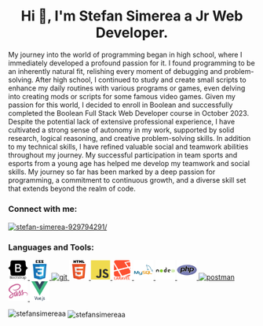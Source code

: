 <h1 align="center">Hi 👋, I'm Stefan Simerea a Jr Web Developer.</h1>

<!-- Number views ---!>
<!--  <img src="https://komarev.com/ghpvc/?username=stefansimereaa&label=Profile%20views&color=0e75b6&style=flat" alt="stefansimereaa" /> </p> --!><p align="left">

<p>My journey into the world of programming began in high school, where I immediately developed a profound passion for it. I found programming to be an inherently natural fit, relishing every moment of debugging and problem-solving. After high school, I continued to study and create small scripts to enhance my daily routines with various programs or games, even delving into creating mods or scripts for some famous video games.

Given my passion for this world, I decided to enroll in Boolean and successfully completed the Boolean Full Stack Web Developer course in October 2023. Despite the potential lack of extensive professional experience, I have cultivated a strong sense of autonomy in my work, supported by solid research, logical reasoning, and creative problem-solving skills.

In addition to my technical skills, I have refined valuable social and teamwork abilities throughout my journey. My successful participation in team sports and esports from a young age has helped me develop my teamwork and social skills.

My journey so far has been marked by a deep passion for programming, a commitment to continuous growth, and a diverse skill set that extends beyond the realm of code. </p>

<h3 align="left">Connect with me:</h3>
<p align="left">
<a href="https://linkedin.com/in/stefan-simerea-929794291/" target="blank"><img align="center" src="https://raw.githubusercontent.com/rahuldkjain/github-profile-readme-generator/master/src/images/icons/Social/linked-in-alt.svg" alt="stefan-simerea-929794291/" height="30" width="40" /></a>
</p>

<h3 align="left">Languages and Tools:</h3>
<p align="left"> <a href="https://getbootstrap.com" target="_blank" rel="noreferrer"> <img src="https://raw.githubusercontent.com/devicons/devicon/master/icons/bootstrap/bootstrap-plain-wordmark.svg" alt="bootstrap" width="40" height="40"/> </a> <a href="https://www.w3schools.com/css/" target="_blank" rel="noreferrer"> <img src="https://raw.githubusercontent.com/devicons/devicon/master/icons/css3/css3-original-wordmark.svg" alt="css3" width="40" height="40"/> </a> <a href="https://git-scm.com/" target="_blank" rel="noreferrer"> <img src="https://www.vectorlogo.zone/logos/git-scm/git-scm-icon.svg" alt="git" width="40" height="40"/> </a> <a href="https://www.w3.org/html/" target="_blank" rel="noreferrer"> <img src="https://raw.githubusercontent.com/devicons/devicon/master/icons/html5/html5-original-wordmark.svg" alt="html5" width="40" height="40"/> </a> <a href="https://developer.mozilla.org/en-US/docs/Web/JavaScript" target="_blank" rel="noreferrer"> <img src="https://raw.githubusercontent.com/devicons/devicon/master/icons/javascript/javascript-original.svg" alt="javascript" width="40" height="40"/> </a> <a href="https://laravel.com/" target="_blank" rel="noreferrer"> <img src="https://raw.githubusercontent.com/devicons/devicon/master/icons/laravel/laravel-plain-wordmark.svg" alt="laravel" width="40" height="40"/> </a> <a href="https://www.mysql.com/" target="_blank" rel="noreferrer"> <img src="https://raw.githubusercontent.com/devicons/devicon/master/icons/mysql/mysql-original-wordmark.svg" alt="mysql" width="40" height="40"/> </a> <a href="https://nodejs.org" target="_blank" rel="noreferrer"> <img src="https://raw.githubusercontent.com/devicons/devicon/master/icons/nodejs/nodejs-original-wordmark.svg" alt="nodejs" width="40" height="40"/> </a> <a href="https://www.php.net" target="_blank" rel="noreferrer"> <img src="https://raw.githubusercontent.com/devicons/devicon/master/icons/php/php-original.svg" alt="php" width="40" height="40"/> </a> <a href="https://postman.com" target="_blank" rel="noreferrer"> <img src="https://www.vectorlogo.zone/logos/getpostman/getpostman-icon.svg" alt="postman" width="40" height="40"/> </a> <a href="https://sass-lang.com" target="_blank" rel="noreferrer"> <img src="https://raw.githubusercontent.com/devicons/devicon/master/icons/sass/sass-original.svg" alt="sass" width="40" height="40"/> </a> <a href="https://vuejs.org/" target="_blank" rel="noreferrer"> <img src="https://raw.githubusercontent.com/devicons/devicon/master/icons/vuejs/vuejs-original-wordmark.svg" alt="vuejs" width="40" height="40"/> </a> </p>

<p><img align="left" src="https://github-readme-stats.vercel.app/api/top-langs?username=stefansimereaa&show_icons=true&locale=en&layout=compact" alt="stefansimereaa" /></p>

<p>&nbsp;<img align="center" src="https://github-readme-stats.vercel.app/api?username=stefansimereaa&show_icons=true&locale=en" alt="stefansimereaa" /></p>
